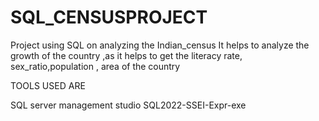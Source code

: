 # SQL_CENSUSPROJECT
Project using SQL on analyzing  the Indian_census
It helps to analyze the growth of the country ,as it helps to get the literacy rate, sex_ratio,population , area of the country



TOOLS USED ARE

SQL server management studio
SQL2022-SSEI-Expr-exe
